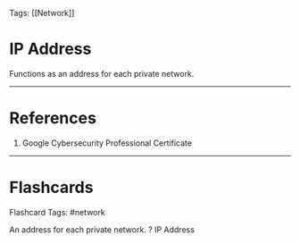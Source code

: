 Tags: [[Network]]
# IP Address

Functions as an address for each private network.

---
# References

1. Google Cybersecurity Professional Certificate

---
# Flashcards

Flashcard Tags: #network 

An address for each private network.
?
IP Address